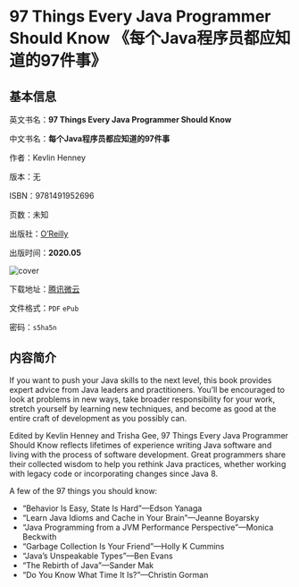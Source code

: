# 97 Things Every Java Programmer Should Know 《每个Java程序员都应知道的97件事》

## 基本信息

英文书名：**97 Things Every Java Programmer Should Know**

中文书名：**每个Java程序员都应知道的97件事**

作者：Kevlin Henney

版本：无

ISBN：9781491952696

页数：未知

出版社：[O’Reilly](https://www.oreilly.com/library/view/97-things-every/9781491952689/)

出版时间：**2020.05**

<img :src="$withBase('/images/97_things_every_java_programmer_should_know.jpg')" alt="cover">

下载地址：[腾讯微云](https://share.weiyun.com/oQD3VIWI)

文件格式：`PDF` `ePub`

密码：`s5ha5n`

## 内容简介

If you want to push your Java skills to the next level, this book provides expert advice from Java leaders and practitioners. You’ll be encouraged to look at problems in new ways, take broader responsibility for your work, stretch yourself by learning new techniques, and become as good at the entire craft of development as you possibly can.

Edited by Kevlin Henney and Trisha Gee, 97 Things Every Java Programmer Should Know reflects lifetimes of experience writing Java software and living with the process of software development. Great programmers share their collected wisdom to help you rethink Java practices, whether working with legacy code or incorporating changes since Java 8.

A few of the 97 things you should know:

- “Behavior Is Easy, State Is Hard”—Edson Yanaga
- “Learn Java Idioms and Cache in Your Brain”—Jeanne Boyarsky
- “Java Programming from a JVM Performance Perspective”—Monica Beckwith
- “Garbage Collection Is Your Friend”—Holly K Cummins
- “Java’s Unspeakable Types”—Ben Evans
- “The Rebirth of Java”—Sander Mak
- “Do You Know What Time It Is?”—Christin Gorman
